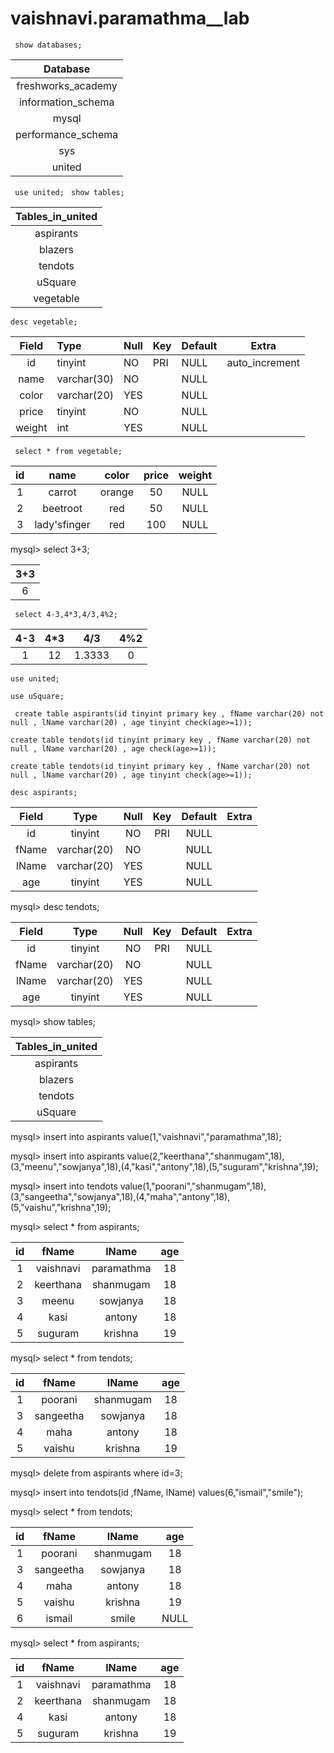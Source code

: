 # vaishnavi.paramathma__lab
``` show databases;```
                    
| Database           |
|:------------------:|
| freshworks_academy |
| information_schema |
| mysql              |
| performance_schema |
| sys                |
| united             |

``` use united;```
``` show tables;```

| Tables_in_united |
|:----------------:|
| aspirants        |
| blazers          |
| tendots          |
| uSquare          |
| vegetable        |

 ```desc vegetable;```

| Field  | Type        | Null | Key | Default | Extra          |
|:------:|:------------|:-----|:----|:--------|:--------------:|
| id     | tinyint     | NO   | PRI | NULL    | auto_increment |
| name   | varchar(30) | NO   |     | NULL    |                |
| color  | varchar(20) | YES  |     | NULL    |                |
| price  | tinyint     | NO   |     | NULL    |                |
| weight | int         | YES  |     | NULL    |                |


``` select * from vegetable;```

| id | name         | color  | price | weight |
|:--:|:------------:|:------:|:-----:|:------:|
|  1 | carrot       | orange |    50 |   NULL |
|  2 | beetroot     | red    |    50 |   NULL |
|  3 | lady'sfinger | red    |   100 |   NULL |

mysql> select 3+3;

| 3+3 |
|:---:|
|   6 |


``` select 4-3,4*3,4/3,4%2;```

| 4-3 | 4*3 | 4/3    | 4%2  |
|:---:|:---:|:------:|:----:|
|   1 |  12 | 1.3333 |    0 |

 ```use united;```

 ```use uSquare;```

``` create table aspirants(id tinyint primary key , fName varchar(20) not null , lName varchar(20) , age tinyint check(age>=1));```


 ```create table tendots(id tinyint primary key , fName varchar(20) not null , lName varchar(20) , age check(age>=1));```

 ```create table tendots(id tinyint primary key , fName varchar(20) not null , lName varchar(20) , age tinyint check(age>=1));```

 ```desc aspirants;```

| Field | Type        | Null | Key | Default | Extra |
|:-----:|:-----------:|:----:|:---:|:-------:|:-----:|
| id    | tinyint     | NO   | PRI | NULL    |       |
| fName | varchar(20) | NO   |     | NULL    |       |
| lName | varchar(20) | YES  |     | NULL    |       |
| age   | tinyint     | YES  |     | NULL    |       |

mysql> desc tendots;

| Field | Type        | Null | Key | Default | Extra |
|:-----:|:-----------:|:----:|:---:|:-------:|:-----:|
| id    | tinyint     | NO   | PRI | NULL    |       |
| fName | varchar(20) | NO   |     | NULL    |       |
| lName | varchar(20) | YES  |     | NULL    |       |
| age   | tinyint     | YES  |     | NULL    |       |


mysql> show tables;

| Tables_in_united |
|:----------------:|
| aspirants        |
| blazers          |
| tendots          |
| uSquare          |

mysql> insert into aspirants value(1,"vaishnavi","paramathma",18);                    

mysql> insert into aspirants value(2,"keerthana","shanmugam",18),(3,"meenu","sowjanya",18),(4,"kasi","antony",18),(5,"suguram","krishna",19);


mysql> insert into tendots value(1,"poorani","shanmugam",18),(3,"sangeetha","sowjanya",18),(4,"maha","antony",18),(5,"vaishu","krishna",19);

mysql> select * from aspirants;

| id | fName     | lName      | age  |
|:--:|:---------:|:----------:|:----:|
|  1 | vaishnavi | paramathma |   18 |
|  2 | keerthana | shanmugam  |   18 |
|  3 | meenu     | sowjanya   |   18 |
|  4 | kasi      | antony     |   18 |
|  5 | suguram   | krishna    |   19 |



mysql> select * from tendots;

| id | fName     | lName     | age  |
|:--:|:---------:|:---------:|:----:|
|  1 | poorani   | shanmugam |   18 |
|  3 | sangeetha | sowjanya  |   18 |
|  4 | maha      | antony    |   18 |
|  5 | vaishu    | krishna   |   19 |


mysql> delete from aspirants where id=3;

mysql> insert into tendots(id ,fName, lName) values(6,"ismail","smile");

mysql> select * from tendots;

| id | fName     | lName     | age  |
|:--:|:---------:|:---------:|:----:|
|  1 | poorani   | shanmugam |   18 |
|  3 | sangeetha | sowjanya  |   18 |
|  4 | maha      | antony    |   18 |
|  5 | vaishu    | krishna   |   19 |
|  6 | ismail    | smile     | NULL |


mysql> select * from aspirants;

| id | fName     | lName      | age  |
|:--:|:---------:|:----------:|:----:|
|  1 | vaishnavi | paramathma |   18 |
|  2 | keerthana | shanmugam  |   18 |
|  4 | kasi      | antony     |   18 |
|  5 | suguram   | krishna    |   19 |

